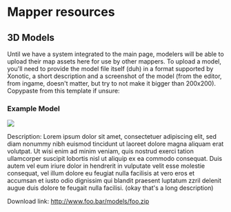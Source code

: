 Mapper resources
================

3D Models
---------

Until we have a system integrated to the main page, modelers will be able to upload their map assets here for use by other mappers. To upload a model, you'll need to provide the model file itself (duh) in a format supported by Xonotic, a short description and a screenshot of the model (from the editor, from ingame, doesn't matter, but try to not make it bigger than 200x200). Copypaste from this template if unsure:

### Example Model
![](http://pics.nexuizninjaz.com/images/of2e4xzdl5pxymi4yhq5.png)

Description: Lorem ipsum dolor sit amet, consectetuer adipiscing elit, sed diam nonummy nibh euismod tincidunt ut laoreet dolore magna aliquam erat volutpat. Ut wisi enim ad minim veniam, quis nostrud exerci tation ullamcorper suscipit lobortis nisl ut aliquip ex ea commodo consequat. Duis autem vel eum iriure dolor in hendrerit in vulputate velit esse molestie consequat, vel illum dolore eu feugiat nulla facilisis at vero eros et accumsan et iusto odio dignissim qui blandit praesent luptatum zzril delenit augue duis dolore te feugait nulla facilisi. (okay that's a long description)

Download link: http://www.foo.bar/models/foo.zip
